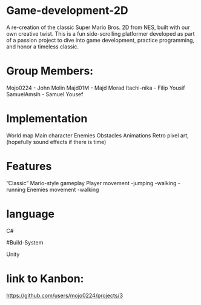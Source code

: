 # Game-development-2D


A re-creation of the classic Super Mario Bros. 2D from NES, built with our own creative twist. This is a fun side-scrolling platformer developed as part of a passion project to dive into game development, practice programming, and honor a timeless classic.

# Group Members:
Mojo0224    - John Molin
Majd01M     - Majd Morad
Itachi-nika - Filip Yousif
SamuelAmsih - Samuel Yousef

# Implementation

World map
Main character
Enemies
Obstacles
Animations
Retro pixel art, (hopefully sound effects if there is time)


# Features

”Classic” Mario-style gameplay
Player movement
-jumping
-walking
-running
Enemies movement
-walking



# language

C#

#Build-System
 
Unity



# link to Kanbon:
https://github.com/users/mojo0224/projects/3 

